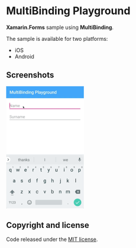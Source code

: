 # MultiBinding Playground

**Xamarin.Forms** sample using **MultiBinding**.

The sample is available for two platforms:

- iOS
- Android

## Screenshots

<img src="images/multibinding.gif" Width="210" />

## Copyright and license

Code released under the [MIT license](https://opensource.org/licenses/MIT).